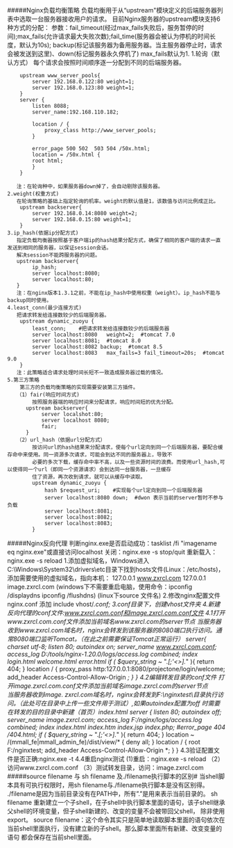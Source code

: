 #####Nginx负载均衡策略
    负载均衡用于从“upstream"模块定义的后端服务器列表中选取一台服务器接收用户的请求。
    目前Nginx服务器的upstream模块支持6种方式的分配：
    参数：fail_timeout(经过max_fails失败后，服务暂停的时间);max_fails(允许请求最大失败次数);fail_time(服务器会被认为停机的时间长度，默认为10s);
        backup(标记该服务器为备用服务器。当主服务器停止时，请求会被发送到这里)、down(标记服务器永久停机了)
        max_fails默认为1.
    1.轮询（默认方式）
       每个请求会按照时间顺序逐一分配到不同的后端服务器。
        
        upstream www_server_pools{
            server 192.168.0.122:80 weight=1;
            server 192.168.0.123:80 weight=1;
        }
        server {
            listen 8088;
            server_name:192.168.110.182;
            
            location / {
                proxy_class http://www_server_pools;
            }
            
            error_page 500 502  503 504 /50x.html;
            location = /50x.html {
            root html;
            }
        }
        
       注：在轮询种中，如果服务器down掉了，会自动剔除该服务器。
    2.weight(权重方式)
       在轮询策略的基础上指定轮询的机率。weight的默认值是1，该数值与访问比例成正比。
        upstream backserver{
            server 192.168.0.14:8080 weight=2;
            server 192.168.0.15:80 weight=1;
        }
    3.ip_hash(依据ip分配方式)
       指定负载均衡器按照基于客户端ip的hash结果分配方式，确保了相同的客户端的请求一直发送到相同的服务器，以保证session会话。
       解决session不能跨服务器的问题。
       upstream backserver{
            ip_hash;
            server localhost:8080;
            server localhost:80;
       }
       注：在nginx版本1.3.1之前，不能在ip_hash中使用权重（weight）。ip_hash不能与backup同时使用。
    4.least_conn(最少连接方式)
       把请求转发给连接数较少的后端服务器。
        upstream dynamic_zuoyu {
            least_conn;    #把请求转发给连接数较少的后端服务器
            server localhost:8080   weight=2;  #tomcat 7.0
            server localhost:8081;  #tomcat 8.0
            server localhost:8082 backup;  #tomcat 8.5
            server localhost:8083   max_fails=3 fail_timeout=20s;  #tomcat 9.0
        }
       注：此策略适合请求处理时间长短不一致造成服务器过载的情况。
    5.第三方策略
        第三方的负载均衡策略的实现需要安装第三方插件。
       （1）fair(响应时间方式)
            按照服务器端的响应时间来分配请求，响应时间短的优先分配。
          upstream backserver{
               server localshot:80;
               server localhost 8080;
               fair;
          }     
       （2）url_hash（依据url分配方式）
            按访问url的hash结果来分配请求，使每个url定向到同一个后端服务器，要配合缓存命中来使用。同一资源多次请求，可能会到达不同的服务器上，导致不
            必要的多次下载，缓存命中率不高，以及一些资源时间的浪费。而使用url_hash,可以使得同一个url（即同一个资源请求）会到达同一台服务器，一旦缓存
            住了资源，再次收到请求，就可以从缓存中读取。
            upstream dynamic_zuoyu {
                hash $request_uri;    #实现每个url定向到同一个后端服务器
                server localhost:8080 down;  #dwon 表示当前的server暂时不参与负载
                server localhost:8081;  
                server localhost:8082;  
                server localhost:8083;  
            }
#####Nginx反向代理
    判断nginx.exe是否启动成功：tasklist /fi "imagename eq nginx.exe"或直接访问localhost
    关闭：nginx.exe -s stop/quit
    重新载入：nginx.exe -s reload
    1.添加虚拟域名，Windows进入C:\Windows\System32\drivers\etc目录下找到hosts文件(Linux：/etc/hosts)，添加需要使用的虚拟域名，指向本机：
        127.0.0.1 www.zxrcl.com
        127.0.0.1 image.zxrcl.com
        (windows下不需要重启电脑，使用命令：ipconfig /displaydns   ipconfig /flushdns)
        (linux下source 文件名)
    2.修改nginx配置文件nginx.conf
        添加 include vhost/*.conf;
    3.conf目录下，创建vhost文件夹
    4.新建反向代理的conf文件:www.zxrcl.com.conf和image.zxrcl.com.conf文件
    4.1打开www.zxrcl.com.conf文件添加当前域名www.zxrcl.com的server节点
        当服务器收到www.zxrcl.com域名时，nginx会转发到该服务器的8080端口执行访问。通常8080端口监听Tomcat。（在此之前需要保证Tomcat正常运行）
        server{
        	charset utf-8;
        	listen 80;
        	autoindex on;
        	server_name www.zxrcl.com.conf;
        	access_log D:/tools/nginx-1.20.0/logs/access.log combined;
        	index login.html welcome.html error.html
        	if ( $query_string ~* ".*[\;'\<\>].*" ){
        	return 404;
        	}
        	location / {
        	proxy_pass http:127.0.0.1:8080/projectone/login/welcome;
        	add_header Access-Control-Allow-Origin *;
        	}
        }
    4.2编辑转发目录的conf文件
        打开image.zxrcl.com.conf文件添加当前域名image.zxrcl.com的server节点        
        当服务器收到image. zxrcl.com域名时，nginx会转发到F:\nginxtest\目录执行访问。（此处可在目录中上传一些文件用于测试）,如果autoindex配置为off
        时需要在转发的目的目录中新建（首页）index.html
        server {
            listen 80;
            autoindex off;
            server_name image.zxrcl.com;
            access_log F:/nginx/logs/access.log combined;
            index index.html index.htm index.jsp index.php;
            #error_page 404 /404.html;
            if ( $query_string ~* ".*[\;'\<\>].*" ){
            return 404;
            }
            location ~ /(mmall_fe|mmall_admin_fe)/dist/view/* {
            deny all;
            }
            location / {
            root F:/nginxtest;
            add_header Access-Control-Allow-Origin *;
            }
        }
    4.3验证配置文件是否正确:nginx.exe -t
    4.4重启nginx测试
        (1)重启：nginx.exe -s reload
       （2）访问www.zxrcl.com.conf
       （3）测试转发目录，访问：image.zxrcl.com
#####source filename 与 sh filename 及./filename执行脚本的区别#
     当shell脚本具有可执行权限时，用sh filename与./filename执行脚本是没有区别得。
     ./filename是因为当前目录没有在PATH中，所有”.”是用来表示当前目录的。
     sh filename 重新建立一个子shell，在子shell中执行脚本里面的语句，该子shell继承父shell的环境变量，但子shell新建的、改变的变量不会被带回父shell，
     除非使用export。
     source filename：这个命令其实只是简单地读取脚本里面的语句依次在当前shell里面执行，没有建立新的子shell。那么脚本里面所有新建、改变变量的语句
     都会保存在当前shell里面。